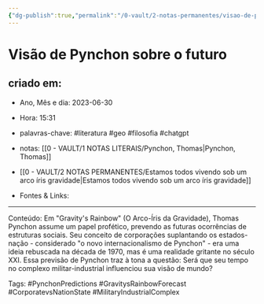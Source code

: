 ```yaml
---
{"dg-publish":true,"permalink":"/0-vault/2-notas-permanentes/visao-de-pynchon-sobre-o-futuro/","tags":["permanente","literatura","geo","filosofia","chatgpt","PynchonPredictions","GravitysRainbowForecast","CorporatevsNationState","MilitaryIndustrialComplex"],"dgHomeLink":true,"dgShowLocalGraph":true,"dgShowFileTree":true,"dgEnableSearch":true}
---
```


# Visão de Pynchon sobre o futuro

## criado em: 
-  Ano, Mês e dia: 2023-06-30
- Hora: 15:31

- palavras-chave: #literatura #geo #filosofia #chatgpt 
- notas: [[0 - VAULT/1 NOTAS LITERAIS/Pynchon, Thomas\|Pynchon, Thomas]]
- [[0 - VAULT/2 NOTAS PERMANENTES/Estamos todos vivendo sob um arco íris gravidade\|Estamos todos vivendo sob um arco íris gravidade]]
- Fontes & Links: 
---

Conteúdo: Em "Gravity's Rainbow" (O Arco-Íris da Gravidade), Thomas Pynchon assume um papel profético, prevendo as futuras ocorrências de estruturas sociais. Seu conceito de corporações suplantando os estados-nação - considerado "o novo internacionalismo de Pynchon" - era uma ideia rebuscada na década de 1970, mas é uma realidade gritante no século XXI. Essa previsão de Pynchon traz à tona a questão: Será que seu tempo no complexo militar-industrial influenciou sua visão de mundo?

Tags: #PynchonPredictions #GravitysRainbowForecast #CorporatevsNationState #MilitaryIndustrialComplex